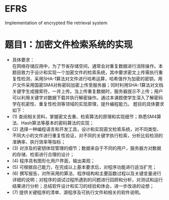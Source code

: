 # EFRS
Implementation of encrypted file retrieval system
# 题目1：加密文件检索系统的实现  
+ 具体要求：  
在网络存储应用中，为了节省存储空间，通常会对重复数据进行消除操作。本题目致力于设计和实现一个加密文件的检索系统，其中要求密文上传需执行重复性检测，采用SHA-1算法对文件进行哈希运算，哈希值作为加密的密钥，用户文件采用国密SM4对称密码加密上传至服务器；同时利用SHA-1算法对文档关键字生成搜索符，一并上传。当上传重复数据时，服务器提示不上传；用户可以利用关键字对数据下载并执行解密操作。通过本课题使学生深入了解密码学在机密性、重复性检测等领域的实现原理，提升编程能力。
题目的具体要求如下：
+ (1)	查阅相关资料，掌握密文去重、检索算法的原理和实现细节；熟悉SM4算法、Hash算法等基本的密码算法的实现；
+ (2)	选择一种编程语言和开发工具，设计和实现密文检索系统，对不同类型、不同大小的文件进行重复性验证，对不同的关键字执行检索，分析比较检测的准确率、执行效率等指标；
+ (3)	对涉及的密钥体现管理的细节；数据来自于不同的用户，服务器方对数据的存储、检索进行合理的设计；
+ (4)	程序具有图形化用户界面，输出美观；
+ (5)	可根据自己能力，在完成以上基本要求后，对程序功能进行适当扩充；
+ (6)	撰写报告，对所采用的算法、程序结构和主要函数过程以及关键变量进行详细的说明；对程序的调试过程所遇到的问题进行回顾和分析，对测试和运行结果进行分析；总结软件设计和实习的经验和体会，进一步改进的设想；
+ (7)	提供关键程序的清单、源程序及可执行文件和相关的软件说明。
